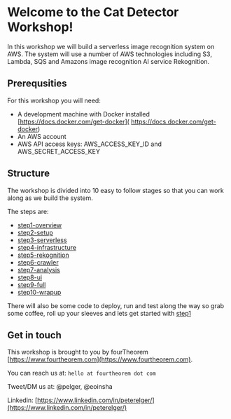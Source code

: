 # Welcome to the Cat Detector Workshop!
In this workshop we will build a serverless image recognition system on AWS. The system will use a number of AWS technologies including S3, Lambda, SQS and Amazons image recognition AI service Rekognition.

## Prerequsities
For this workshop you will need:

* A development machine with Docker installed [https://docs.docker.com/get-docker]( https://docs.docker.com/get-docker)
* An AWS account
* AWS API access keys: AWS_ACCESS_KEY_ID and AWS_SECRET_ACCESS_KEY

## Structure
The workshop is divided into 10 easy to follow stages so that you can work along as we build the system.

The steps are:

* [step1-overview](./step1-overview/README.md)
* [step2-setup](./step2-setup/README.md)
* [step3-serverless](./step3-serverless/README.md)
* [step4-infrastructure](./step4-infrastructure/README.md)
* [step5-rekognition](./step5-rekognition/README.md)
* [step6-crawler](./step6-crawler/README.md)
* [step7-analysis](./step7-analysis/README.md)
* [step8-ui](./step8-ui/README.md)
* [step9-full](./step9-full/README.md)
* [step10-wrapup](./step10-wrapup/README.md)

There will also be some code to deploy, run and test along the way so grab some coffee, roll up your sleeves and lets get started with [step1](./step1-overview/README.md)

## Get in touch
This workshop is brought to you by fourTheorem [https://www.fourtheorem.com](https://www.fourtheorem.com).

You can reach us at: `hello at fourtheorem dot com`

Tweet/DM us at: @pelger, @eoinsha

Linkedin: [https://www.linkedin.com/in/peterelger/](https://www.linkedin.com/in/peterelger/)

